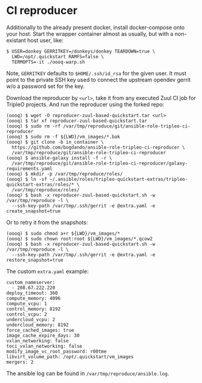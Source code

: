 # CI reproducer

Additionally to the already present docker, install docker-compose onto your
host.  Start the wrapper container almost as usually, but with a non-existant
host user, like:
```
$ USER=donkey GERRITKEY=/donkeys/donkey TEARDOWN=true \
  LWD=/opt/.quickstart RAMFS=false \
  TERMOPTS=-it ./oooq-warp.sh
```
Note, `GERRITKEY` defaults to `$HOME/.ssh/id_rsa` for the given user. It must
point to the private SSH key used to connect the upstream opendev gerrit w/o
a password set for the key.

Download the reproducer by `<url>`, take it from any executed Zuul CI job for
TripleO projects. And run the reproducer using the forked repo:

```
(oooq) $ wget -O reproducer-zuul-based-quickstart.tar <url>
(oooq) $ tar xf reproducer-zuul-based-quickstart.tar
(oooq) $ sudo rm -rf /var/tmp/reproduce/git/ansible-role-tripleo-ci-reproducer
(oooq) $ sudo rm -f ${LWD}/vm_images/*.bak
(oooq) $ git clone -b in_container \
  https://github.com/bogdando/ansible-role-tripleo-ci-reproducer \
  /var/tmp/reproduce/git/ansible-role-tripleo-ci-reproducer
(oooq) $ ansible-galaxy install -f -r \
  /var/tmp/reproduce/git/ansible-role-tripleo-ci-reproducer/galaxy-requirements.yaml
(oooq) $ mkdir -p /var/tmp/reproduce/roles/
(oooq) $ ln -sf ~/.ansible/roles/tripleo-quickstart-extras/tripleo-quickstart-extras/roles/* \
  /var/tmp/reproduce/roles/
(oooq) $ bash -x reproducer-zuul-based-quickstart.sh -w /var/tmp/reproduce -l \
  --ssh-key-path /var/tmp/.ssh/gerrit -e @extra.yaml -e create_snapshot=true
```

Or to retry it from the snapshots:
```
(oooq) $ sudo chmod a+r ${LWD}/vm_images/*
(oooq) $ sudo chown root:root ${LWD}/vm_images/*.qcow2
(oooq) $ bash -x reproducer-zuul-based-quickstart.sh -w /var/tmp/reproduce -l \
  --ssh-key-path /var/tmp/.ssh/gerrit -e @extra.yaml -e restore_snapshot=true
```

The custom `extra.yaml` example:
```
custom_nameserver:
  - 208.67.222.220
deploy_timeout: 360
compute_memory: 4096
compute_vcpu: 1
control_memory: 8192
control_vcpu: 2
undercloud_vcpu: 2
undercloud_memory: 8192
force_cached_images: true
image_cache_expire_days: 30
vxlan_networking: false
toci_vxlan_networking: false
modify_image_vc_root_password: r00tme
libvirt_volume_path: /opt/.quickstart/vm_images
mergers: 2
```

The ansible log can be found in `/var/tmp/reproduce/ansible.log`.
